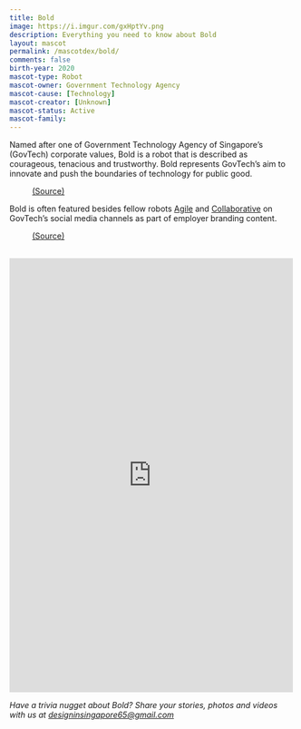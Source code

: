 ```yaml
---
title: Bold
image: https://i.imgur.com/gxHptYv.png
description: Everything you need to know about Bold
layout: mascot
permalink: /mascotdex/bold/
comments: false
birth-year: 2020
mascot-type: Robot
mascot-owner: Government Technology Agency
mascot-cause: [Technology]
mascot-creator: [Unknown]
mascot-status: Active
mascot-family: 
---
```


Named after one of Government Technology Agency of Singapore’s (GovTech) corporate values, Bold is a robot that is described as courageous, tenacious and trustworthy. Bold represents GovTech’s aim to innovate and push the boundaries of technology for public good.

<figure>
<img src="https://i.imgur.com/dQsMRPY.jpg" alt="">
<figcaption><a href="https://www.facebook.com/GovTechSG/posts/-mascots-assemble-youve-seen-our-robots-and-gayle-deliver-you-the-latest-tech-ne/461839979309552/" target="_blank">(Source)</a></figcaption>
</figure>

Bold is often featured besides fellow robots <a href="https://www.designinsingapore.com/mascotdex/agile/" target="_blank">Agile</a> and <a href="https://www.designinsingapore.com/mascotdex/collaborative/" target="_blank">Collaborative</a> on GovTech’s social media channels as part of employer branding content.

<figure>
<img src="https://i.imgur.com/MKibZQ0.jpg" alt="">
<figcaption><a href="https://www.facebook.com/GovTechSG/posts/pfbid0WFDKGh931rXmACFNXRFU5vp3QzXdYdpeCGhtKDGd17gXh8Dnm6Vwqs2Wzn4nec7el " target="_blank">(Source)</a></figcaption>
</figure>

<br>

<div class="fb-post-container">
<iframe src="https://www.facebook.com/plugins/post.php?href=https%3A%2F%2Fwww.facebook.com%2FGovTechSG%2Fposts%2Fpfbid02tig6UjzGo7GTr5u7w7yP4eSDAzJyRaKqsNsoVx2G51ZyE68BQ5QAhyELJfW3KtWxl&show_text=true&width=500" width="500" height="766" style="border:none;overflow:hidden" scrolling="no" frameborder="0" allowfullscreen="true" allow="autoplay; clipboard-write; encrypted-media; picture-in-picture; web-share"></iframe>
</div>

<i>Have a trivia nugget about Bold? Share your stories, photos and videos with us at designinsingapore65@gmail.com</i>
